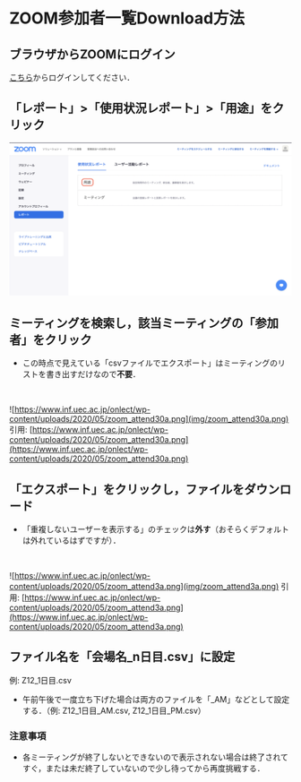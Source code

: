 # ZOOM参加者一覧Download方法
## ブラウザからZOOMにログイン
[こちら](https://zoom.us/signin)からログインしてください．


## 「レポート」>「使用状況レポート」>「用途」をクリック
![report.png](img/report.png)


## ミーティングを検索し，該当ミーティングの「参加者」をクリック
- この時点で見えている「csvファイルでエクスポート」はミーティングのリストを書き出すだけなので<b>不要</b>．
<br>

![https://www.inf.uec.ac.jp/onlect/wp-content/uploads/2020/05/zoom_attend30a.png](img/zoom_attend30a.png)
引用: [https://www.inf.uec.ac.jp/onlect/wp-content/uploads/2020/05/zoom_attend30a.png](https://www.inf.uec.ac.jp/onlect/wp-content/uploads/2020/05/zoom_attend30a.png)


## 「エクスポート」をクリックし，ファイルをダウンロード 
- 「重複しないユーザーを表示する」のチェックは<b>外す</b>（おそらくデフォルトは外れているはずですが）．
<br>

![https://www.inf.uec.ac.jp/onlect/wp-content/uploads/2020/05/zoom_attend3a.png](img/zoom_attend3a.png)
引用: [https://www.inf.uec.ac.jp/onlect/wp-content/uploads/2020/05/zoom_attend3a.png](https://www.inf.uec.ac.jp/onlect/wp-content/uploads/2020/05/zoom_attend3a.png)

## ファイル名を「会場名_n日目.csv」に設定
例: Z12_1日目.csv
- 午前午後で一度立ち下げた場合は両方のファイルを「_AM」などとして設定する．（例: Z12_1日目_AM.csv, Z12_1日目_PM.csv）


### 注意事項
- 各ミーティングが終了しないとできないので表示されない場合は終了されてすぐ，または未だ終了していないので少し待ってから再度挑戦する．